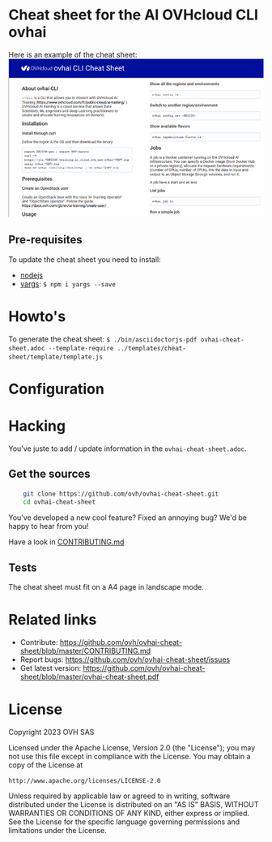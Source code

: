 # Cheat sheet for the AI OVHcloud CLI ovhai
 
Here is an example of the cheat sheet:   
![An extract of the cheat sheet](./doc/assets/example.png) 

## Pre-requisites

To update the cheat sheet you need to install:
  - [nodejs](https://nodejs.org/)
  - [yargs](http://yargs.js.org/): `$ npm i yargs --save`

# Howto's

To generate the cheat sheet: `$ ./bin/asciidoctorjs-pdf ovhai-cheat-sheet.adoc --template-require ../templates/cheat-sheet/template/template.js`

# Configuration
 
# Hacking
 
You've juste to add / update information in the `ovhai-cheat-sheet.adoc`. 

## Get the sources
 
```bash
    git clone https://github.com/ovh/ovhai-cheat-sheet.git
    cd ovhai-cheat-sheet
```
 
You've developed a new cool feature? Fixed an annoying bug? We'd be happy
to hear from you!
 
Have a look in [CONTRIBUTING.md](https://github.com/ovh/ovhai-cheat-sheet/blob/master/CONTRIBUTING.md)

## Tests
 
The cheat sheet must fit on a A4 page in landscape mode. 

# Related links
 
 * Contribute: https://github.com/ovh/ovhai-cheat-sheet/blob/master/CONTRIBUTING.md
 * Report bugs: https://github.com/ovh/ovhai-cheat-sheet/issues
 * Get latest version: https://github.com/ovh/ovhai-cheat-sheet/blob/master/ovhai-cheat-sheet.pdf
 
# License
 
Copyright 2023 OVH SAS
 
Licensed under the Apache License, Version 2.0 (the "License");
you may not use this file except in compliance with the License.
You may obtain a copy of the License at
 
    http://www.apache.org/licenses/LICENSE-2.0
 
Unless required by applicable law or agreed to in writing, software
distributed under the License is distributed on an "AS IS" BASIS,
WITHOUT WARRANTIES OR CONDITIONS OF ANY KIND, either express or implied.
See the License for the specific language governing permissions and
limitations under the License.

